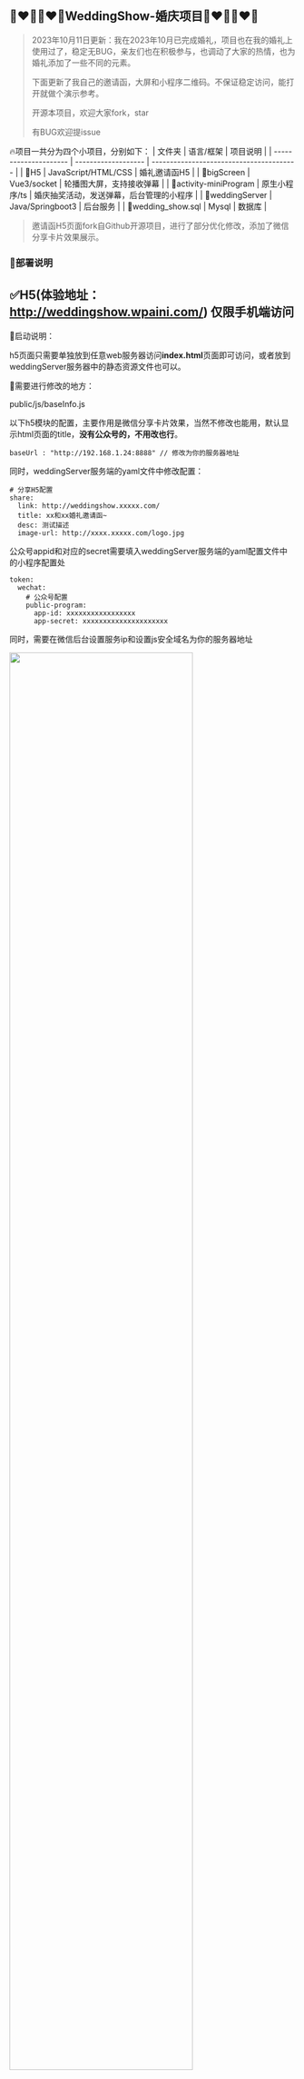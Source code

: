 ## 👩‍❤️‍👨👩‍❤️‍👨WeddingShow-婚庆项目👩‍❤️‍👨👩‍❤️‍👨

> 2023年10月11日更新：我在2023年10月已完成婚礼，项目也在我的婚礼上使用过了，稳定无BUG，亲友们也在积极参与，也调动了大家的热情，也为婚礼添加了一些不同的元素。
>
> 下面更新了我自己的邀请函，大屏和小程序二维码。不保证稳定访问，能打开就做个演示参考。
>
> 开源本项目，欢迎大家fork，star
>
> 有BUG欢迎提issue

🔥项目一共分为四个小项目，分别如下：
| 文件夹                | 语言/框架           | 项目说明                                 |
| --------------------- | ------------------- | ---------------------------------------- |
| 🚀H5                   | JavaScript/HTML/CSS | 婚礼邀请函H5                             |
| 🚀bigScreen            | Vue3/socket         | 轮播图大屏，支持接收弹幕                 |
| 🚀activity-miniProgram | 原生小程序/ts       | 婚庆抽奖活动，发送弹幕，后台管理的小程序 |
| 🚀weddingServer        | Java/Springboot3    | 后台服务                                 |
| 🚀wedding_show.sql     | Mysql               | 数据库                                   |
>邀请函H5页面fork自Github开源项目，进行了部分优化修改，添加了微信分享卡片效果展示。
### 🌈部署说明
## ✅H5(体验地址：http://weddingshow.wpaini.com/) 仅限手机端访问

🥰启动说明：

h5页面只需要单独放到任意web服务器访问**index.html**页面即可访问，或者放到weddingServer服务器中的静态资源文件也可以。


🥰需要进行修改的地方：

public/js/baseInfo.js

以下h5模块的配置，主要作用是微信分享卡片效果，当然不修改也能用，默认显示html页面的title，**没有公众号的，不用改也行**。
```
baseUrl : "http://192.168.1.24:8888" // 修改为你的服务器地址
```

同时，weddingServer服务端的yaml文件中修改配置：
```
# 分享H5配置
share:
  link: http://weddingshow.xxxxx.com/
  title: xx和xx婚礼邀请函~
  desc: 测试描述
  image-url: http://xxxx.xxxxx.com/logo.jpg
```

公众号appid和对应的secret需要填入weddingServer服务端的yaml配置文件中的小程序配置处
```
token:
  wechat:
    # 公众号配置
    public-program:
      app-id: xxxxxxxxxxxxxxxxx
      app-secret: xxxxxxxxxxxxxxxxxxxxx
```
同时，需要在微信后台设置服务ip和设置js安全域名为你的服务器地址
<table>
  <tr>
      <img decoding="async" src="http://static.wpaini.com/Snipaste_2023-06-30_10-32-59.png" width="80%" height="80%">
  </tr>
</table>
🥰展示效果如下：

<table>
  <tr>
    <td>
      <img decoding="async" src="http://static.wpaini.com/Snipaste_2023-06-30_13-52-57.png" width="100%">
    </td>
     <td>
      <img decoding="async" src="http://static.wpaini.com/bbe8e2f9fd81ee1f0a54ca79840aff0.jpg" width="100%">
     </td>
  </tr>
</table>

## ✅bigScreen(体验地址：http://weddingshow.wpaini.com/bigScreen/)

🚗支持弹幕，支持小程序后台修改轮播图

🥰启动说明：

依次执行

`npm install` 安装依赖

`npm run dev` 开发模式启动

`npm run build` 打包正式环境，然后在dist文件中拿到打包好的html文件进行部署到web容器

🥰需要修改的地方：

后台请求地址修改 
bigScreen/src/request/baseInfo.ts

```
let baseUrl = 'http://xxx.xxx.xxx.xxx:8888'
let baseWsUrl = "ws:xxx.xxx.xxx.xxx:8888/ws/weddingShow";
```

🥰大屏展示效果如下：
<table>
  <tr>
      <img decoding="async" src="http://static.wpaini.com/Snipaste_2023-06-30_14-20-20.png" width="100%">
  </tr>
</table>

## ✅activity-miniProgram(体验小程序：婚庆幸运互动)
<table>
  <tr>
      <img decoding="async" src="http://static.wpaini.com/code.png" width="50%">
  </tr>
</table>
发弹幕，送祝福，参与抽奖~(弹幕是所有发布人都会显示)

**🎯连续在1s内点击小程序“首页”的“开奖倒计时”文字5次可以进入管理后台，输入密码即可进行中奖人查看，用户禁用，禁止发送弹幕，轮播图修改操作。**

weddingServer的yaml文件下可以修改访问小程序管理端访问密码：
```
admin-password: xxxxx
```

小程序活动中的参数都是可以直接在数据库中配置

包括：✨奖品列表配置、✨中奖人数配置、✨开奖时间、✨活动文字描述等~(**🎯修改位置：activity(活动)和activity_prize(活动奖品)数据库表**)

| 字段              | 说明                  |
| ----------------- | --------------------- |
| activity_name     | 活动名称              |
| activity_end_date | 活动结束时间,开奖时间 |
| win_num           | 中奖人数              |
| code              | timePrize ，抽奖code  |
| activity_desc     | 活动描述              |

| 字段        | 说明     |
| ----------- | -------- |
| prize_name  | 奖品名称 |
| count       | 数量     |
| activity_id | 活动id   |
| order       | 排序码   |



🥰启动说明：
1. 下载微信开发者工具
2. 申请appid
3. 微信后台获取appid对应的secret
4. 启动应用

🥰需要修改的地方：

修改activity-miniProgram\miniprogram\utils\base.ts文件下面的接口地址
```
const GDEnvs = {
    develop: 'https://xx.xxxxx.com',
    trial: 'http://192.168.1.24:8888',
    release: 'https://XXXXX.com',
}
```

小程序appid和对应的secret需要填入weddingServer服务端的yaml配置文件中的小程序配置处
```
token:
  wechat:
    # 小程序配置
    mini-program:
      app-id: xxxxxxxxxxxxx
      app-secret: xxxxxxxxxxxxxxxxxxxxx
```
🥰展示效果如下：
<table>
  <tr>
      <td>
        <img decoding="async" src="http://static.wpaini.com/507e031f63a8621bb161e99df5b9e9b.jpg" width="100%">
      </td>
      <td>
        <img decoding="async" src="http://static.wpaini.com/be74c3b6dc719d13bd1b4cb16531564.jpg" width="100%">
      </td>
  </tr>
  <tr>
      <td>
        <img decoding="async" src="http://static.wpaini.com/7d130fd7cacbeadf227e0af93248cb7.jpg" width="100%">
      </td>
     <td>
        <img decoding="async" src="http://static.wpaini.com/e344c24843f35e1d2ac3bfebbeb4667.jpg" width="100%">
      </td>
  </tr>
</table>

## ✅weddingServer
🥰启动说明：
1. maven加载依赖
2. 直接启动springboot项目
3. 默认端口8888


🥰需要修改的地方：

application.yaml,激活相应的配置文件
```
  profiles:
    active: prod
```
以及相应配置文件下面的参数，上面有说明，完成yaml配置文件：
```
spring:
  datasource:
    #测试环境
    url: jdbc:mysql://localhost:3306/wedding_show?serverTimezone=GMT%2B8&characterEncoding=utf-8
    username: xxxxxx
    password: xxxxxx
    hikari:
      max-lifetime: 30000
token:
  wechat:
    # 小程序配置
    mini-program:
      app-id: xxxxxxxxxxxxxxxxxxxxxxxxxxxxxx
      app-secret: xxxxxxxxxxxxxxxxxxxxxxxxxxxxxx
    # 公众号配置
    public-program:
      app-id: xxxxxxxxxxxxxxxxxxxxxxxxxxxxxx
      app-secret: xxxxxxxxxxxxxxxxxxxxxxxxxxxxxx

share:
  link: xxxxxxxxxx
  title: xxxxxxxxxx
  desc: xxxxxxxxxxx
  image-url: xxxxxxxx

admin-password: xxxxx
```

<table>
  <tr>
      <img decoding="async" src="http://static.wpaini.com/Snipaste_2023-06-29_17-31-36.png" width="100%">
  </tr>
</table>

**DockerFile**文件可以用于docker镜像打包

> 后记：这个项目开始是受到另一个开源项目的启发，想自己写一套自己用，感觉这样比较有意思。有需要的朋友可以拿去用，或者有更好的创意可以提建议或者PR